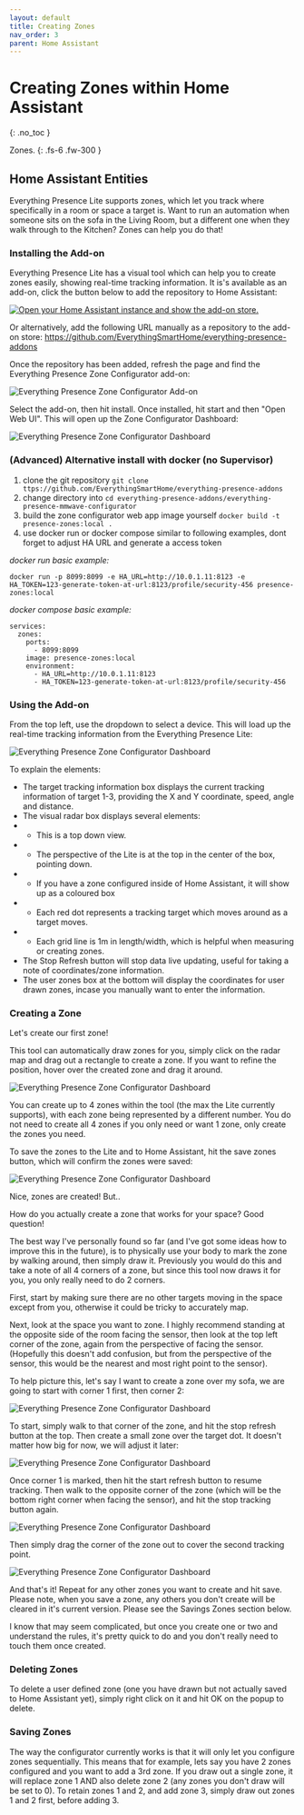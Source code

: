 ```yaml
---
layout: default
title: Creating Zones
nav_order: 3
parent: Home Assistant
---
```


# Creating Zones within Home Assistant

{: .no_toc }

Zones.
{: .fs-6 .fw-300 }

## Home Assistant Entities

Everything Presence Lite supports zones, which let you track where specifically in a room or space a target is. Want to run an automation when someone sits on the sofa in the Living Room, but a different one when they walk through to the Kitchen? Zones can help you do that!

### Installing the Add-on

Everything Presence Lite has a visual tool which can help you to create zones easily, showing real-time tracking information. It is's available as an add-on, click the button below to add the repository to Home Assistant:

[![Open your Home Assistant instance and show the add-on store.](https://my.home-assistant.io/badges/supervisor_store.svg)](https://my.home-assistant.io/redirect/supervisor_add_addon_repository/?repository_url=https://github.com/EverythingSmartHome/everything-presence-addons)

Or alternatively, add the following URL manually as a repository to the add-on store: https://github.com/EverythingSmartHome/everything-presence-addons

Once the repository has been added, refresh the page and find the Everything Presence Zone Configurator add-on:

![Everything Presence Zone Configurator Add-on](../images/home-assistant-creating-zones-est-addon-repo.png)

Select the add-on, then hit install. Once installed, hit start and then "Open Web UI". This will open up the Zone Configurator Dashboard:

![Everything Presence Zone Configurator Dashboard](../images/home-assistant-creating-zones-zone-configurator-dashboard.png)

### (Advanced) Alternative install with docker (no Supervisor)

1. clone the git repository `git clone ttps://github.com/EverythingSmartHome/everything-presence-addons`
2. change directory into `cd everything-presence-addons/everything-presence-mmwave-configurator`
3. build the zone configurator web app image yourself `docker build -t presence-zones:local .`
4. use docker run or docker compose similar to following examples, dont forget to adjust HA URL and generate a access token

*docker run basic example:*
```
docker run -p 8099:8099 -e HA_URL=http://10.0.1.11:8123 -e HA_TOKEN=123-generate-token-at-url:8123/profile/security-456 presence-zones:local
```

*docker compose basic example:*
```
services:
  zones:
    ports:
      - 8099:8099
    image: presence-zones:local
    environment:
      - HA_URL=http://10.0.1.11:8123
      - HA_TOKEN=123-generate-token-at-url:8123/profile/security-456
```

### Using the Add-on

From the top left, use the dropdown to select a device. This will load up the real-time tracking information from the Everything Presence Lite:

![Everything Presence Zone Configurator Dashboard](../images/home-assistant-creating-zones-zone-configurator-dashboard-2.png)

To explain the elements:
* The target tracking information box displays the current tracking information of target 1-3, providing the X and Y coordinate, speed, angle and distance.
* The visual radar box displays several elements:
* * This is a top down view.
* * The perspective of the Lite is at the top in the center of the box, pointing down.
* * If you have a zone configured inside of Home Assistant, it will show up as a coloured box
* * Each red dot represents a tracking target which moves around as a target moves.
* * Each grid line is 1m in length/width, which is helpful when measuring or creating zones.
* The Stop Refresh button will stop data live updating, useful for taking a note of coordinates/zone information.
* The user zones box at the bottom will display the coordinates for user drawn zones, incase you manually want to enter the information.

### Creating a Zone

Let's create our first zone!

This tool can automatically draw zones for you, simply click on the radar map and drag out a rectangle to create a zone. If you want to refine the position, hover over the created zone and drag it around.

![Everything Presence Zone Configurator Dashboard](../images/home-assistant-creating-zones-dragging-zone.gif)

You can create up to 4 zones within the tool (the max the Lite currently supports), with each zone being represented by a different number. You do not need to create all 4 zones if you only need or want 1 zone, only create the zones you need.

To save the zones to the Lite and to Home Assistant, hit the save zones button, which will confirm the zones were saved:

![Everything Presence Zone Configurator Dashboard](../images/home-assistant-creating-zones-saving-zones.gif)

Nice, zones are created! But..

How do you actually create a zone that works for your space? Good question!

The best way I've personally found so far (and I've got some ideas how to improve this in the future), is to physically use your body to mark the zone by walking around, then simply draw it. Previously you would do this and take a note of all 4 corners of a zone, but since this tool now draws it for you, you only really need to do 2 corners.

First, start by making sure there are no other targets moving in the space except from you, otherwise it could be tricky to accurately map.

Next, look at the space you want to zone. I highly recommend standing at the opposite side of the room facing the sensor, then look at the top left corner of the zone, again from the perspective of facing the sensor. (Hopefully this doesn't add confusion, but from the perspective of the sensor, this would be the nearest and most right point to the sensor).

To help picture this, let's say I want to create a zone over my sofa, we are going to start with corner 1 first, then corner 2:

![Everything Presence Zone Configurator Dashboard](../images/home-assistant-creating-zones-sofa-overview.png)

To start, simply walk to that corner of the zone, and hit the stop refresh button at the top. Then create a small zone over the target dot. It doesn't matter how big for now, we will adjust it later:

![Everything Presence Zone Configurator Dashboard](../images/home-assistant-zones-creating-zone-corner-1.png)

Once corner 1 is marked, then hit the start refresh button to resume tracking. Then walk to the opposite corner of the zone (which will be the bottom right corner when facing the sensor), and hit the stop tracking button again.

![Everything Presence Zone Configurator Dashboard](../images/home-assistant-zones-creating-zone-corner-2.png)

Then simply drag the corner of the zone out to cover the second tracking point. 

![Everything Presence Zone Configurator Dashboard](../images/home-assistant-zones-creating-zone-corner-3.png)

And that's it! Repeat for any other zones you want to create and hit save. Please note, when you save a zone, any others you don't create will be cleared in it's current version. Please see the Savings Zones section below.

I know that may seem complicated, but once you create one or two and understand the rules, it's pretty quick to do and you don't really need to touch them once created.

### Deleting Zones

To delete a user defined zone (one you have drawn but not actually saved to Home Assistant yet), simply right click on it and hit OK on the popup to delete.

### Saving Zones

The way the configurator currently works is that it will only let you configure zones sequentially. This means that for example, lets say you have 2 zones configured and you want to add a 3rd zone. If you draw out a single zone, it will replace zone 1 AND also delete zone 2 (any zones you don't draw will be set to 0). To retain zones 1 and 2, and add zone 3, simply draw out zones 1 and 2 first, before adding 3.


<script>
const toggleDarkMode = document.querySelector('.js-toggle-dark-mode');

jtd.addEvent(toggleDarkMode, 'click', function(){
  if (jtd.getTheme() === 'dark') {
    jtd.setTheme('light');
    toggleDarkMode.textContent = 'Preview dark color scheme';
  } else {
    jtd.setTheme('dark');
    toggleDarkMode.textContent = 'Return to the light side';
  }
});
</script>
